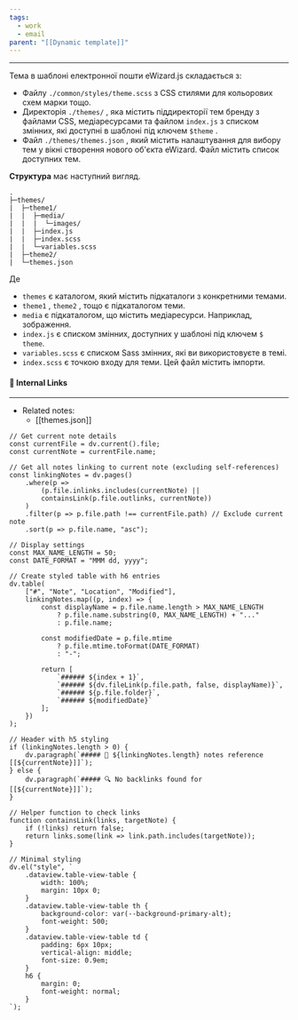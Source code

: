 ```yaml
---
tags:
  - work
  - email
parent: "[[Dynamic template]]"
---
```

---
Тема в шаблоні електронної пошти eWizard.js складається з:
- Файлу `./common/styles/theme.scss` з CSS стилями для кольорових схем марки тощо.
- Директорія `./themes/` , яка містить піддиректорії тем бренду з файлами CSS, медіаресурсами та файлом `index.js` з списком змінних, які доступні в шаблоні під ключем `$theme` .
- Файл `./themes/themes.json` , який містить налаштування для вибору тем у вікні створення нового об'єкта eWizard. Файл містить список доступних тем.

**Структура** має наступний вигляд.
```
.
├─themes/
|  ├─theme1/
|  |  ├─media/
|  |  |  └─images/
|  |  ├─index.js
|  |  ├─index.scss
|  |  └─variables.scss
|  ├─theme2/
|  └─themes.json
```

Де
- `themes` є каталогом, який містить підкаталоги з конкретними темами.
- `theme1` , `theme2` , тощо є підкаталогом теми. 
- `media` є підкаталогом, що містить медіаресурси. Наприклад, зображення.
- `index.js` є списком змінних, доступних у шаблоні під ключем `$ theme`. 
- `variables.scss` є списком Sass змінних, які ви використовуєте в темі.
- `index.scss` є точкою входу для теми. Цей файл містить імпорти.

#### 🔗 Internal Links  
---
- Related notes:  
  - [[themes.json]]
```dataviewjs
// Get current note details
const currentFile = dv.current().file;
const currentNote = currentFile.name;

// Get all notes linking to current note (excluding self-references)
const linkingNotes = dv.pages()
    .where(p => 
        (p.file.inlinks.includes(currentNote) || 
        containsLink(p.file.outlinks, currentNote))
    )
    .filter(p => p.file.path !== currentFile.path) // Exclude current note
    .sort(p => p.file.name, "asc");

// Display settings
const MAX_NAME_LENGTH = 50;
const DATE_FORMAT = "MMM dd, yyyy";

// Create styled table with h6 entries
dv.table(
    ["#", "Note", "Location", "Modified"],
    linkingNotes.map((p, index) => {
        const displayName = p.file.name.length > MAX_NAME_LENGTH
            ? p.file.name.substring(0, MAX_NAME_LENGTH) + "..." 
            : p.file.name;
        
        const modifiedDate = p.file.mtime 
            ? p.file.mtime.toFormat(DATE_FORMAT) 
            : "-";

        return [
            `###### ${index + 1}`,
            `###### ${dv.fileLink(p.file.path, false, displayName)}`,
            `###### ${p.file.folder}`,
            `###### ${modifiedDate}`
        ];
    })
);

// Header with h5 styling
if (linkingNotes.length > 0) {
    dv.paragraph(`##### 📌 ${linkingNotes.length} notes reference [[${currentNote}]]`);
} else {
    dv.paragraph(`##### 🔍 No backlinks found for [[${currentNote}]]`);
}

// Helper function to check links
function containsLink(links, targetNote) {
    if (!links) return false;
    return links.some(link => link.path.includes(targetNote));
}

// Minimal styling
dv.el("style", `
    .dataview.table-view-table {
        width: 100%;
        margin: 10px 0;
    }
    .dataview.table-view-table th {
        background-color: var(--background-primary-alt);
        font-weight: 500;
    }
    .dataview.table-view-table td {
        padding: 6px 10px;
        vertical-align: middle;
        font-size: 0.9em;
    }
    h6 {
        margin: 0;
        font-weight: normal;
    }
`);
```
